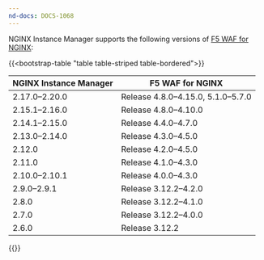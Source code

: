 ```yaml
---
nd-docs: DOCS-1068
---
```


NGINX Instance Manager supports the following versions of [F5 WAF for NGINX](https://docs.nginx.com/nginx-app-protect/):

{{<bootstrap-table "table table-striped table-bordered">}}

| NGINX Instance Manager | F5 WAF for NGINX              |
|------------------------|------------------------------------|
| 2.17.0–2.20.0          | Release 4.8.0–4.15.0, 5.1.0–5.7.0 |
| 2.15.1–2.16.0          | Release 4.8.0–4.10.0              |
| 2.14.1–2.15.0          | Release 4.4.0–4.7.0               |
| 2.13.0–2.14.0          | Release 4.3.0–4.5.0               |
| 2.12.0                 | Release 4.2.0–4.5.0               |
| 2.11.0                 | Release 4.1.0–4.3.0               |
| 2.10.0–2.10.1          | Release 4.0.0–4.3.0               |
| 2.9.0–2.9.1            | Release 3.12.2–4.2.0              |
| 2.8.0                  | Release 3.12.2–4.1.0              |
| 2.7.0                  | Release 3.12.2–4.0.0              |
| 2.6.0                  | Release 3.12.2                    |

{{</bootstrap-table>}}

